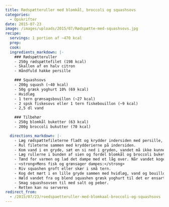 ```yaml
---
title: Rødspætteruller med blomkål, broccoli og squashsovs
categories:
  - Opskrifter
date: 2015-07-23
image: /images/uploads/2015/07/Rødspætte-med-squashsovs.jpg
recipe:
  servings: 1 portion af ~470 kcal
  prep:
  cook:
  ingredients_markdown: |-
    ### Rødspætteruller
    - 250g rødspættefilet (198 kcal)
    - Skallen af en halv citron
    - Håndfuld hakke persille

    ### Squashsovs
    - 200g squash (~40 kcal)
    - 50g græsk yoghurt 10% (69 kcal)
    - Hvidløg
    - 1 tern grønsagsbouillon (~27 kcal)
    - 2 spsk fiskesovs eller 1 tern fiskebouillon (~9 kcal)
    - 2,5 dl vand

    ### Tilbehør
    - 250g blomkål buketter (63 kcal)
    - 200g broccoli bukutter (70 kcal)

  directions_markdown: |-
    - Læg rødspættefileterne fladt og krydder indersiden med persille, citronskal, salt og peber.
    - Rul fileterne sammen med krydderierne på indersiden.
    - Kom vand i en gryde, sæt en si ned i gryden, vandet må ikke kunne nå sien
    - Læg rullerne i bunden af sien og fordel blomkål og broccoli buketterne oven på. Drys lidt salt over.
    - Tænd for varmen og lad det dampe med et låg over. Når vandet koger, skru ned på ca. halv styrke.
    - <strong>Mens fisk og grønsager dampes:</strong>
    - Riv squashen groft eller skær i små tern.
    - Kog det mørt i en lille gryde sammen med hvidløg, vand og bouillon.
    - Hæld vandet fra og blend squashen græsk yoghurt til det er ensartet.
    - Smag squashsovsen til med salt og peber.
    - Retten kan nu serveres
redirect_from:
  - /2015/07/23/roedspaetteruller-med-blomkaal-broccoli-og-squashsovs
---
```

